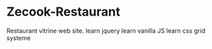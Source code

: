 # Zecook-Restaurant
Restaurant vitrine web site.
learn jquery
learn vanilla JS
learn css grid systeme

